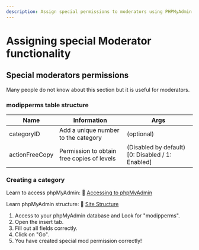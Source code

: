 ```yaml
---
description: Assign special permissions to moderators using PHPMyAdmin
---
```


# Assigning special Moderator functionality

## Special moderators permissions

Many people do not know about this section but it is useful for moderators.

### modipperms table structure

| Name           | Information                                | Args                                              |
| -------------- | ------------------------------------------ | ------------------------------------------------- |
| categoryID     | Add a unique number to the category        | (optional)                                        |
| actionFreeCopy | Permission to obtain free copies of levels | (Disabled by default) \[0: Disabled / 1: Enabled] |

### Creating a category

Learn to access phpMyAdmin: 🔐 [Accessing to phpMyAdmin](site-structure.md)

Learn phpMyAdmin structure: 🔐 [Site Structure](site-structure.md)

1. Access to your phpMyAdmin database and Look for "modipperms".
2. Open the insert tab.
3. Fill out all fields correctly.
4. Click on "Go".
5. You have created special mod permission correctly!

